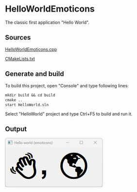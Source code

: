 ﻿# HelloWorldEmoticons

The classic first application "Hello World".

## Sources

[HelloWorldEmoticons.cpp](HelloWorldEmoticons.cpp)

[CMakeLists.txt](CMakeLists.txt)

## Generate and build

To build this project, open "Console" and type following lines:

``` shell
mkdir build && cd build
cmake .. 
start HelloWorld.sln
```

Select "HelloWorld" project and type Ctrl+F5 to build and run it.

## Output

![Screenshot](../../../docs/Pictures/HelloWorldEmoticons.png)


